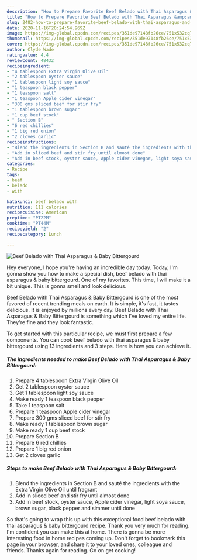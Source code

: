 ```yaml
---
description: "How to Prepare Favorite Beef Belado with Thai Asparagus &amp;amp; Baby Bittergourd"
title: "How to Prepare Favorite Beef Belado with Thai Asparagus &amp;amp; Baby Bittergourd"
slug: 2482-how-to-prepare-favorite-beef-belado-with-thai-asparagus-and-amp-baby-bittergourd
date: 2020-11-16T20:24:54.969Z
image: https://img-global.cpcdn.com/recipes/351de97148fb26ce/751x532cq70/beef-belado-with-thai-asparagus-baby-bittergourd-recipe-main-photo.jpg
thumbnail: https://img-global.cpcdn.com/recipes/351de97148fb26ce/751x532cq70/beef-belado-with-thai-asparagus-baby-bittergourd-recipe-main-photo.jpg
cover: https://img-global.cpcdn.com/recipes/351de97148fb26ce/751x532cq70/beef-belado-with-thai-asparagus-baby-bittergourd-recipe-main-photo.jpg
author: Clyde Wade
ratingvalue: 4.4
reviewcount: 48432
recipeingredient:
- "4 tablespoon Extra Virgin Olive Oil"
- "2 tablespoon oyster sauce"
- "1 tablespoon light soy sauce"
- "1 teaspoon black pepper"
- "1 teaspoon salt"
- "1 teaspoon Apple cider vinegar"
- "300 gms sliced beef for stir fry"
- "1 tablespoon brown sugar"
- "1 cup beef stock"
- " Section B"
- "6 red chillies"
- "1 big red onion"
- "2 cloves garlic"
recipeinstructions:
- "Blend the ingredients in Section B and sauté the ingredients with the Extra Virgin Olive Oil until fragrant"
- "Add in sliced beef and stir fry until almost done"
- "Add in beef stock, oyster sauce, Apple cider vinegar, light soya sauce, brown sugar, black pepper and simmer until done"
categories:
- Recipe
tags:
- beef
- belado
- with

katakunci: beef belado with 
nutrition: 111 calories
recipecuisine: American
preptime: "PT22M"
cooktime: "PT44M"
recipeyield: "2"
recipecategory: Lunch

---
```



![Beef Belado with Thai Asparagus &amp; Baby Bittergourd](https://img-global.cpcdn.com/recipes/351de97148fb26ce/751x532cq70/beef-belado-with-thai-asparagus-baby-bittergourd-recipe-main-photo.jpg)

Hey everyone, I hope you're having an incredible day today. Today, I'm gonna show you how to make a special dish, beef belado with thai asparagus &amp; baby bittergourd. One of my favorites. This time, I will make it a bit unique. This is gonna smell and look delicious.

Beef Belado with Thai Asparagus &amp; Baby Bittergourd is one of the most favored of recent trending meals on earth. It is simple, it's fast, it tastes delicious. It is enjoyed by millions every day. Beef Belado with Thai Asparagus &amp; Baby Bittergourd is something which I've loved my entire life. They're fine and they look fantastic.




To get started with this particular recipe, we must first prepare a few components. You can cook beef belado with thai asparagus &amp; baby bittergourd using 13 ingredients and 3 steps. Here is how you can achieve it.

<!--inarticleads1-->

##### The ingredients needed to make Beef Belado with Thai Asparagus &amp; Baby Bittergourd:

1. Prepare 4 tablespoon Extra Virgin Olive Oil
1. Get 2 tablespoon oyster sauce
1. Get 1 tablespoon light soy sauce
1. Make ready 1 teaspoon black pepper
1. Take 1 teaspoon salt
1. Prepare 1 teaspoon Apple cider vinegar
1. Prepare 300 gms sliced beef for stir fry
1. Make ready 1 tablespoon brown sugar
1. Make ready 1 cup beef stock
1. Prepare  Section B
1. Prepare 6 red chillies
1. Prepare 1 big red onion
1. Get 2 cloves garlic




<!--inarticleads2-->

##### Steps to make Beef Belado with Thai Asparagus &amp; Baby Bittergourd:

1. Blend the ingredients in Section B and sauté the ingredients with the Extra Virgin Olive Oil until fragrant
1. Add in sliced beef and stir fry until almost done
1. Add in beef stock, oyster sauce, Apple cider vinegar, light soya sauce, brown sugar, black pepper and simmer until done




So that's going to wrap this up with this exceptional food beef belado with thai asparagus &amp; baby bittergourd recipe. Thank you very much for reading. I'm confident you can make this at home. There is gonna be more interesting food in home recipes coming up. Don't forget to bookmark this page in your browser, and share it to your loved ones, colleague and friends. Thanks again for reading. Go on get cooking!
